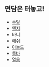 ## 면담은 터놓고!

- [수달](sudal.md)
- [앤지](ANGIE.md)
- 바니
- 애쉬
- [아놀드](https://github.com/sanaandmomo)
- [록바](lokba.md)
- [열음](Yeoleum.md)
